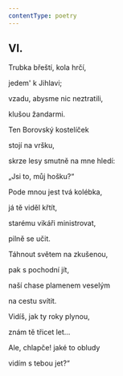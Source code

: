 ```yaml
---
contentType: poetry
---
```


## VI.  

Trubka břeští, kola hrčí,  

jedem' k Jihlavi;

vzadu, abysme nic neztratili,

klušou žandarmi.

Ten Borovský kostelíček

stojí na vršku,

skrze lesy smutně na mne hledí:

„Jsi to, můj hošku?“

Pode mnou jest tvá kolébka,

já tě viděl křtít,

starému vikáři ministrovat,

pilně se učit.

Táhnout světem na zkušenou,

pak s pochodní jít,

naší chase plamenem veselým

na cestu svítit.

Vidíš, jak ty roky plynou,

znám tě třicet let…

Ale, chlapče! jaké to obludy

vidím s tebou jet?“
